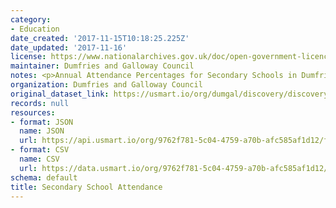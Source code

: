 ```yaml
---
category:
- Education
date_created: '2017-11-15T10:18:25.225Z'
date_updated: '2017-11-16'
license: https://www.nationalarchives.gov.uk/doc/open-government-licence/version/3/
maintainer: Dumfries and Galloway Council
notes: <p>Annual Attendance Percentages for Secondary Schools in Dumfries and Galloway</p>
organization: Dumfries and Galloway Council
original_dataset_link: https://usmart.io/org/dumgal/discovery/discovery-view-detail/8dd37ea1-2e1d-4e37-8fb7-323c90fdb192
records: null
resources:
- format: JSON
  name: JSON
  url: https://api.usmart.io/org/9762f781-5c04-4759-a70b-afc585af1d12/fa9e7d24-afa0-4126-ac1a-7b43ee2b1707/1/urql
- format: CSV
  name: CSV
  url: https://data.usmart.io/org/9762f781-5c04-4759-a70b-afc585af1d12/resource?resourceGUID=6eed0631-2804-4336-bce9-fc3597280d29
schema: default
title: Secondary School Attendance
---
```

